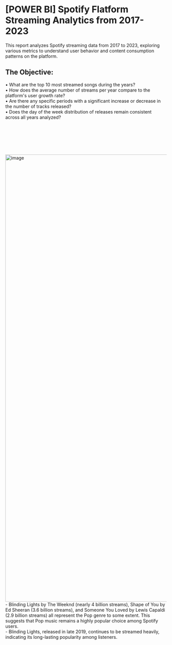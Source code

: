 # [POWER BI] Spotify Flatform Streaming Analytics from 2017-2023

This report analyzes Spotify streaming data from 2017 to 2023, exploring various metrics to understand user behavior and content consumption patterns on the platform.


## The Objective: 

• What are the top 10 most streamed songs during the years? <br/>
• How does the average number of streams per year compare to the platform's user growth rate? <br/>
• Are there any specific periods with a significant increase or decrease in the number of tracks released? <br/>
• Does the day of the week distribution of releases remain consistent across all years analyzed?

<pre>




   
</pre>

<img width="1399" alt="image" src="https://github.com/Inyourdreams12/Spotify_Streaming_POWER-BI/assets/119731058/3c5623ba-1609-423e-be75-774e1a724f66">

<br/>
- Blinding Lights by The Weeknd (nearly 4 billion streams), Shape of You by Ed Sheeran (3.6 billion streams), and Someone You Loved by Lewis Capaldi (2.9 billion streams) all represent the Pop genre to some extent. This suggests that Pop music remains a highly popular choice among Spotify users.
<br/>
- Blinding Lights, released in late 2019, continues to be streamed heavily, indicating its long-lasting popularity among listeners.
